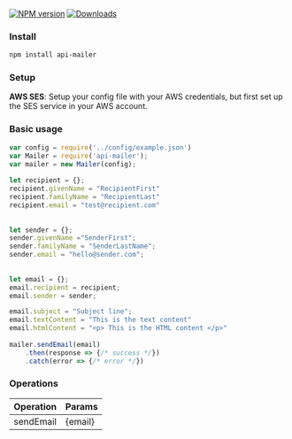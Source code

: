 [![NPM version][npm-image]][npm-url]
[![Downloads][download-badge]][npm-url]

### Install
```sh
npm install api-mailer
```

### Setup

**AWS SES**: Setup your config file with your AWS credentials, but first set up the SES service in your AWS account.

### Basic usage
```js
var config = require('../config/example.json') 
var Mailer = require('api-mailer');                                                                           
var mailer = new Mailer(config);                                                                               
                                                                                                               
let recipient = {};                                                                                            
recipient.givenName = "RecipientFirst"                                                                         
recipient.familyName = "RecipientLast"                                                                         
recipient.email = "test@recipient.com"                                                                          
                                                                                                               
                                                                                                               
let sender = {};                                                                                               
sender.givenName ="SenderFirst";                                                                               
sender.familyName = "SenderLastName";                                                                          
sender.email = "hello@sender.com";                                                                           
                                                                                                               
                                                                                                               
let email = {};                                                                                                
email.recipient = recipient;
email.sender = sender;

email.subject = "Subject line";                                                                                
email.textContent = "This is the text content"                                                                 
email.htmlContent = "<p> This is the HTML content </p>"                         
                                                                                                               
mailer.sendEmail(email)     
    .then(response => {/* success */})
    .catch(error => {/* error */})


```
### Operations
Operation  |    Params
-----------|----------------
sendEmail    | {email}

[npm-url]: https://www.npmjs.com/package/api-mailer
[npm-image]: https://img.shields.io/npm/v/mturk-api.svg?style=flat-square
[download-badge]: http://img.shields.io/npm/dm/mturk-api.svg?style=flat-square
